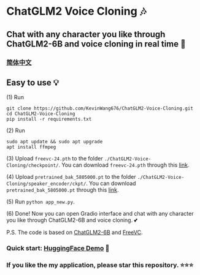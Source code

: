 # ChatGLM2 Voice Cloning 🎶
## Chat with any character you like through ChatGLM2-6B and voice cloning in real time 🥳
### [简体中文](https://github.com/KevinWang676/ChatGLM2-Voice-Cloning/blob/main/README_zh.md)
## Easy to use 💡

(1) Run
```
git clone https://github.com/KevinWang676/ChatGLM2-Voice-Cloning.git
cd ChatGLM2-Voice-Cloning
pip install -r requirements.txt
```

(2) Run
```
sudo apt update && sudo apt upgrade
apt install ffmpeg
```

(3) Upload `freevc-24.pth` to the folder `./ChatGLM2-Voice-Cloning/checkpoint/`. You can download `freevc-24.pth` through this [link](https://huggingface.co/spaces/kevinwang676/FreeVC/tree/main/checkpoints).

(4) Upload `pretrained_bak_5805000.pt` to the folder `./ChatGLM2-Voice-Cloning/speaker_encoder/ckpt/`. You can download `pretrained_bak_5805000.pt` through this [link](https://huggingface.co/spaces/kevinwang676/FreeVC/tree/main/speaker_encoder/ckpt).

(5) Run `python app_new.py`.

(6) Done! Now you can open Gradio interface and chat with any character you like through ChatGLM2-6B and voice cloning. 💕

P.S. The code is based on [ChatGLM2-6B](https://github.com/THUDM/ChatGLM2-6B) and [FreeVC](https://github.com/OlaWod/FreeVC).

### Quick start: [HuggingFace Demo](https://huggingface.co/spaces/kevinwang676/FreeVC) 🤗

### If you like the my application, please star this repository. ⭐⭐⭐
